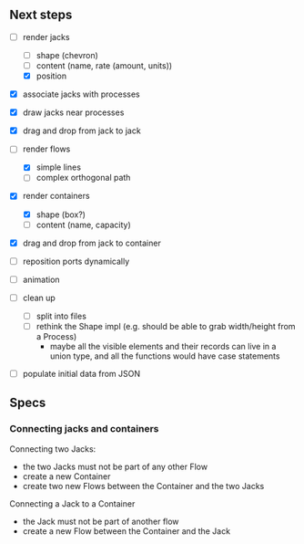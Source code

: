 
## Next steps

- [ ] render jacks
  - [ ] shape (chevron)
  - [ ] content (name, rate (amount, units))
  - [X] position
- [X] associate jacks with processes
- [X] draw jacks near processes

- [X] drag and drop from jack to jack
- [ ] render flows
  - [X] simple lines
  - [ ] complex orthogonal path
- [X] render containers
  - [X] shape (box?)
  - [ ] content (name, capacity)

- [X] drag and drop from jack to container


- [ ] reposition ports dynamically
- [ ] animation

- [ ] clean up
  - [ ] split into files
  - [ ] rethink the Shape impl (e.g. should be able to grab width/height from a Process)
    - maybe all the visible elements and their records can live in a union type, and all the functions would have case statements


- [ ] populate initial data from JSON


## Specs

### Connecting jacks and containers

Connecting two Jacks:
- the two Jacks must not be part of any other Flow
- create a new Container
- create two new Flows between the Container and the two Jacks

Connecting a Jack to a Container
- the Jack must not be part of another flow
- create a new Flow between the Container and the Jack